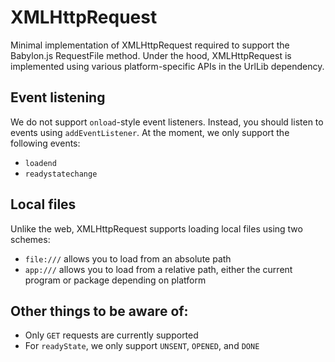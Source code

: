 # XMLHttpRequest
Minimal implementation of XMLHttpRequest required to support the Babylon.js RequestFile method. Under the hood, XMLHttpRequest is implemented using various platform-specific APIs in the UrlLib dependency.

## Event listening
We do not support `onload`-style event listeners. Instead, you should listen to events using `addEventListener`. At the moment, we only support the following events:
* `loadend`
* `readystatechange`

## Local files
Unlike the web, XMLHttpRequest supports loading local files using two schemes:
* `file:///` allows you to load from an absolute path
* `app:///` allows you to load from a relative path, either the current program or package depending on platform

## Other things to be aware of:
* Only `GET` requests are currently supported
* For `readyState`, we only support `UNSENT`, `OPENED`, and `DONE`